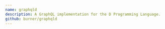 ```yaml
---
name: graphqld
description: A GraphQL implementation for the D Programming Language.
github: burner/graphqld
---
```

